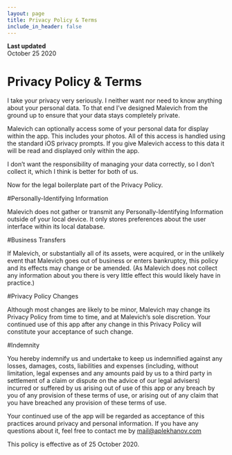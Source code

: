 ```yaml
---
layout: page
title: Privacy Policy & Terms
include_in_header: false
---
```


**Last updated**  
October 25 2020

# Privacy Policy & Terms
I take your privacy very seriously. I neither want nor need to know anything about your personal data. To that end I’ve designed Malevich from the ground up to ensure that your data stays completely private.

Malevich can optionally access some of your personal data for display within the app. This includes your photos. All of this access is handled using the standard iOS privacy prompts. If you give Malevich access to this data it will be read and displayed only within the app.

I don’t want the responsibility of managing your data correctly, so I don’t collect it, which I think is better for both of us.

Now for the legal boilerplate part of the Privacy Policy.

#Personally-Identifying Information

Malevich does not gather or transmit any Personally-Identifying Information outside of your local device. It only stores preferences about the user interface within its local database.

#Business Transfers

If Malevich, or substantially all of its assets, were acquired, or in the unlikely event that Malevich goes out of business or enters bankruptcy, this policy and its effects may change or be amended. (As Malevich does not collect any information about you there is very little effect this would likely have in practice.)

#Privacy Policy Changes

Although most changes are likely to be minor, Malevich may change its Privacy Policy from time to time, and at Malevich’s sole discretion. Your continued use of this app after any change in this Privacy Policy will constitute your acceptance of such change.

#Indemnity

You hereby indemnify us and undertake to keep us indemnified against any losses, damages, costs, liabilities and expenses (including, without limitation, legal expenses and any amounts paid by us to a third party in settlement of a claim or dispute on the advice of our legal advisers) incurred or suffered by us arising out of use of this app or any breach by you of any provision of these terms of use, or arising out of any claim that you have breached any provision of these terms of use.

Your continued use of the app will be regarded as acceptance of this practices around privacy and personal information. If you have any questions about it, feel free to contact me by mail@aplekhanov.com

This policy is effective as of 25 October 2020.
